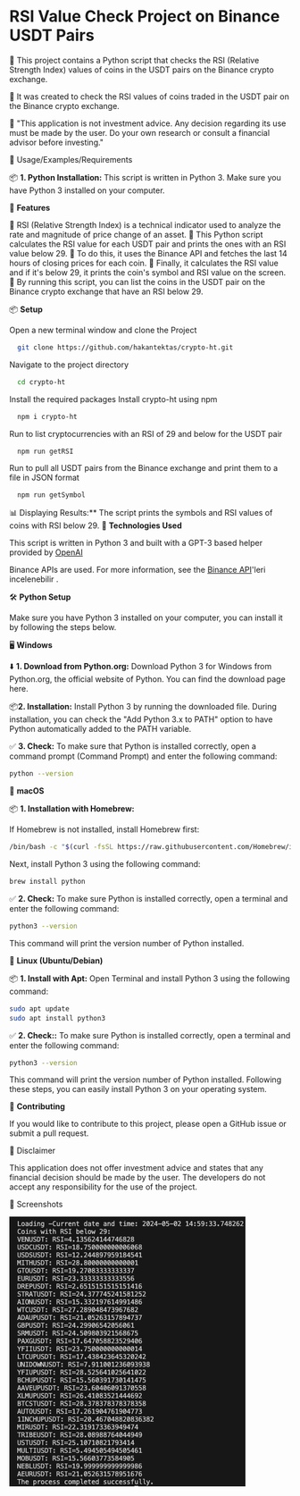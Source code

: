 # RSI Value Check Project on Binance USDT Pairs

📌 This project contains a Python script that checks the RSI (Relative Strength Index) values of coins in the USDT pairs on the Binance crypto exchange.

📌 It was created to check the RSI values of coins traded in the USDT pair on the Binance crypto exchange.

🛑 "This application is not investment advice. Any decision regarding its use must be made by the user. Do your own research or consult a financial advisor before investing."

📖 Usage/Examples/Requirements

📦 **1. Python Installation:** This script is written in Python 3. Make sure you have Python 3 installed on your computer.

🚀 **Features**

📌 RSI (Relative Strength Index) is a technical indicator used to analyze the rate and magnitude of price change of an asset.
📌 This Python script calculates the RSI value for each USDT pair and prints the ones with an RSI value below 29.
📌 To do this, it uses the Binance API and fetches the last 14 hours of closing prices for each coin.
📌 Finally, it calculates the RSI value and if it's below 29, it prints the coin's symbol and RSI value on the screen.
📌 By running this script, you can list the coins in the USDT pair on the Binance crypto exchange that have an RSI below 29.

📦 **Setup**

Open a new terminal window and clone the Project

```bash {"id":"01HWTY2MR21TNQYS436JHZMKWG"}
  git clone https://github.com/hakantektas/crypto-ht.git
```

Navigate to the project directory

```bash {"id":"01HWTY2MR21TNQYS436K5X2CEA"}
  cd crypto-ht
```

Install the required packages
Install crypto-ht using npm

```bash {"id":"01HWTY2MR21TNQYS436NZV41TM"}
  npm i crypto-ht
```

Run to list cryptocurrencies with an RSI of 29 and below for the USDT pair

```bash {"id":"01HWTY2MR21TNQYS436RK8VA5D"}
  npm run getRSI
```

Run to pull all USDT pairs from the Binance exchange and print them to a file in JSON format

```bash {"id":"01HWTY2MR21TNQYS436TH57CVF"}
  npm run getSymbol
```

📊 Displaying Results:** The script prints the symbols and RSI values of coins with RSI below 29.
🚀 **Technologies Used**

This script is written in Python 3 and built with a GPT-3 based helper provided by  [OpenAI](https://openai.com/)

Binance APIs are used. For more information, see the [Binance API](https://binance-docs.github.io/apidocs/spot/en/#introduction)'leri incelenebilir .

🛠️ **Python Setup**

Make sure you have Python 3 installed on your computer, you can install it by following the steps below.

🖥️ **Windows**

⬇️ **1. Download from Python.org:**
Download Python 3 for Windows from Python.org, the official website of Python. You can find the download page here.

📦**2. Installation:**
Install Python 3 by running the downloaded file. During installation, you can check the "Add Python 3.x to PATH" option to have Python automatically added to the PATH variable.

✅ **3. Check:**
To make sure that Python is installed correctly, open a command prompt (Command Prompt) and enter the following command:

```sh {"id":"01HWTY2MR21TNQYS436XB43MQ2"}
python --version
```

🍎 **macOS**

📦 **1. Installation with Homebrew:**

If Homebrew is not installed, install Homebrew first:

```sh {"id":"01HWTY2MR21TNQYS436Z1C1JRV"}
/bin/bash -c "$(curl -fsSL https://raw.githubusercontent.com/Homebrew/install/HEAD/install.sh)"
```

Next, install Python 3 using the following command:

```sh {"id":"01HWTY2MR21TNQYS43702VRD9D"}
brew install python
```

✅ **2. Check:**
To make sure Python is installed correctly, open a terminal and enter the following command:

```sh {"id":"01HWTY2MR21TNQYS43715B9DCT"}
python3 --version
```

This command will print the version number of Python installed.

🐧 **Linux (Ubuntu/Debian)**

📦 **1. Install with Apt:**
Open Terminal and install Python 3 using the following command:

```sh {"id":"01HWTY2MR3HTAG84CC1KACCH4M"}
sudo apt update
sudo apt install python3
```

✅ **2. Check::**
To make sure Python is installed correctly, open a terminal and enter the following command:

```sh {"id":"01HWTY2MR3HTAG84CC1PHPXGBQ"}
python3 --version
```

This command will print the version number of Python installed.
Following these steps, you can easily install Python 3 on your operating system.

🤝 **Contributing**

If you would like to contribute to this project, please open a GitHub issue or submit a pull request.

🛑  Disclaimer

This application does not offer investment advice and states that any financial decision should be made by the user. The developers do not accept any responsibility for the use of the project.

📸 Screenshots

![Application Screenshot](././consoleApp.png)
